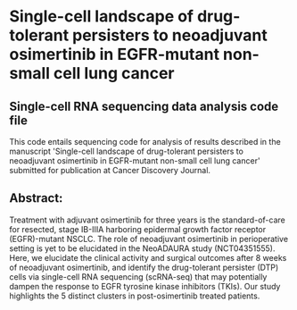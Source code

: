 # Single-cell landscape of drug-tolerant persisters to neoadjuvant osimertinib in EGFR-mutant non-small cell lung cancer

## Single-cell RNA sequencing data analysis code file
This code entails sequencing code for analysis of results described in the manuscript 'Single-cell landscape of drug-tolerant persisters to neoadjuvant osimertinib in EGFR-mutant non-small cell lung cancer' submitted for publication at Cancer Discovery Journal.


## Abstract:
Treatment with adjuvant osimertinib for three years is the standard-of-care for resected, stage IB-IIIA harboring epidermal growth factor receptor (EGFR)-mutant NSCLC. The role of neoadjuvant osimertinib in perioperative setting is yet to be elucidated in the NeoADAURA study (NCT04351555). Here, we elucidate the clinical activity and surgical outcomes after 8 weeks of neoadjuvant osimertinib, and identify the drug-tolerant persister (DTP) cells via single-cell RNA sequencing (scRNA-seq) that may potentially dampen the response to EGFR tyrosine kinase inhibitors (TKIs). Our study highlights the 5 distinct clusters in post-osimertinib treated patients.
